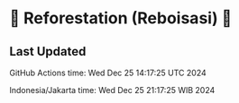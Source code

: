 
# 🌳 Reforestation (Reboisasi) 🌲

## Last Updated

GitHub Actions time: Wed Dec 25 14:17:25 UTC 2024

Indonesia/Jakarta time: Wed Dec 25 21:17:25 WIB 2024
